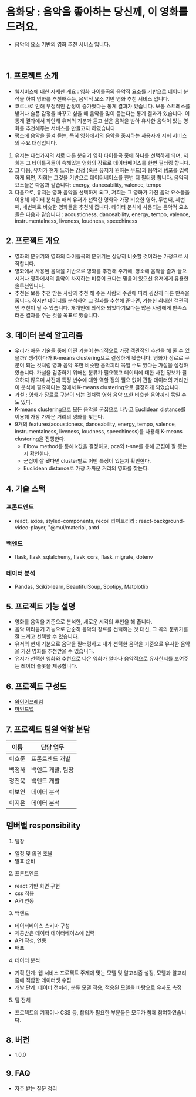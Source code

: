 # 음화당 : 음악을 좋아하는 당신께, 이 영화를 드려요.
- 음악적 요소 기반의 영화 추천 서비스 입니다.

</br>

## 1. 프로젝트 소개

  - 웹서비스에 대한 자세한 개요 : 영화 타이틀곡의 음악적 요소를 기반으로 데이터 분석을 하여 영화를 추천해주는, 음악적 요소 기반 영화 추천 서비스 입니다. 
  - 코로나로 인해 부정적인 감정이 증가했다는 통계 결과가 있습니다. 보통 스트레스를 받거나 슬픈 감정을 바꾸고 싶을 때 음악을 많이 듣는다는 통계 결과가 있습니다. 이 통계 결과에서 착안해 유저의 기분과 듣고 싶은 음악을 받아 유사한 음악이 있는 영화를 추천해주는 서비스를 만들고자 하였습니다. 
  - 평소에 음악을 즐겨 듣는, 특히 영화에서의 음악을 중시하는 사용자가 저희 서비스의 주요 대상입니다. 
  
  1. 유저는 다섯가지의 서로 다른 분위기 영화 타이틀곡 중에 하나를 선택하게 되며, 저희는 그 타이틀곡들이 속해있는 영화의 장르로 데이터베이스를 한번 필터링 합니다. 
  2. 그 다음, 유저가 현재 느끼는 감정 (혹은 유저가 원하는 무드)과 음악의 템포를 입력하게 되면, 저희는 그것을 기반으로 데이터베이스를 한번 더 필터링 합니다. 음악적 요소들은 다음과 같습니다: energy, danceability, valence, tempo
  3. 다음으로, 유저는 영화 음악을 선택하게 되고, 저희는 그 영화가 가진 음악 요소들을 이용해 데이터 분석을 해서 유저가 선택한 영화와 가장 비슷한 영화, 두번째, 세번째, 네번째로 비슷한 영화들을 추천해 줍니다. 데이터 분석에 사용되는 음악적 요소들은 다음과 같습니다 : acousticness, danceability, energy, tempo, valence, instrumentalness, liveness, loudness, speechiness 


## 2. 프로젝트 개요

  - 영화의 분위기와 영화의 타이틀곡의 분위기는 상당히 비슷할 것이라는 가정으로 시작합니다. 
  - 영화에서 사용된 음악을 기반으로 영화를 추천해 주기에, 평소에 음악을 즐겨 들으시거나 영화에서의 음악이 차지하는 비중이 크다는 믿음이 있으신 유저에게 유용한 솔루션입니다. 
  - 추천은 보통 추천 받는 사람과 추천 해 주는 사람의 주관에 따라 굉장히 다른 만족을 줍니다. 하지만 데이터를 분석하여 그 결과를 추천해 준다면, 가능한 최대한 객관적인 추천이 될 수 있습니다. 개개인에 최적화 되었다기보다는 많은 사람에게 만족스러운 결과를 주는 것을 목표로 했습니다. 


## 3. 데이터 분석 알고리즘

  - 우리가 배운 기술들 중에 어떤 기술이 논리적으로 가장 객관적인 추천을 해 줄 수 있을까? 생각하다가 K-means clustering으로 결정하게 됐습니다. 영화가 장르로 구분이 되는 것처럼 영화 음악 또한 비슷한 음악끼리 묶일 수도 있다는 가설을 설정하였습니다. 가설을 검증하기 위해선 분류가 필요했고 데이터에 대한 사전 정보가 필요하지 않으며 사전에 특정 변수에 대한 역할 정의 필요 없이 관찰 데이터의 거리만이 분석에 필요하다는 점에서 K-means clustering으로 결정하게 되었습니다.
  - 가설 : 영화가 장르로 구분이 되는 것처럼 영화 음악 또한 비슷한 음악끼리 묶일 수도 있다.
  - K-means clustering으로 모든 음악을 군집으로 나누고 Euclidean distance를 이용해 가장 가까운 거리의 영화를 찾는다.
  - 9개의 features(acousticness, danceability, energy, tempo, valence, instrumentalness, liveness, loudness, speechiness)를 사용해 K-means   clustering을 진행한다.
    - Elbow method를 통해 k값을 결정하고, pca와 t-sne를 통해 군집이 잘 됐는지 확인한다.
    - 군집이 잘 됐다면 cluster별로 어떤 특징이 있는지 확인한다.
    - Euclidean distance로 가장 가까운 거리의 영화를 찾는다.

## 4. 기술 스택

  ### 프론트엔드
  - react, axios, styled-components, recoil
  라이브러리 : react-background-video-player, "@mui/material, antd

  ### 백엔드
  - flask, flask_sqlalchemy, flask_cors, flask_migrate, dotenv

  ### 데이터 분석
  - Pandas, Scikit-learn, BeautifulSoup, Spotipy, Matplotlib


## 5. 프로젝트 기능 설명

  - 영화를 음악을 기준으로 분석한, 새로운 시각의 추천을 해 줍니다.  
  - 음악 미리듣기 기능으로 단순히 음악의 장르를 선택하는 것 대신, 그 곡의 분위기를 잘 느끼고 선택할 수 있습니다. 
  - 유저의 현재 기분으로 음악을 필터링하고 내가 선택한 음악을 기준으로 유사한 음악을 가진 영화를 추천받을 수 있습니다.
  - 유저가 선택한 영화와 추천으로 나온 영화가 얼마나 음악적으로 유사한지를 보여주는 레이더 플롯을 제공합니다. 


## 6. 프로젝트 구성도
  - [와이어프레임](https://whimsical.com/final-wireframe-7USzDdZwGbqwxuBVdz6vHF)
  - [마인드맵](https://whimsical.com/mindmap-TKvX8ZBsDsXFGUCrrd4UVw)


## 7. 프로젝트 팀원 역할 분담
| 이름 | 담당 업무 |
| ------ | ------ |
| 이호준 | 프론트엔드 개발 |
| 백정하 | 백엔드 개발, 팀장 |
| 정진묵 | 백엔드 개발 |
| 이보연 | 데이터 분석 |
| 이지은 | 데이터 분석 |

## 멤버별 responsibility

1. 팀장

- 일정 및 의견 조율 
- 발표 준비 

2. 프론트엔드

- react 기반 화면 구현 
- css 적용 
- API 연동 

3. 백엔드

- 데이터베이스 스키마 구성 
- 제공받은 데이터 데이터베이스에 입력 
- API 작성, 연동 
- 배포 

4. 데이터 분석

- 기획 단계: 웹 서비스 프로젝트 주제에 맞는 모델 및 알고리즘 설정, 모델과 알고리즘에 적합한 데이터셋 수집
- 개발 단계: 데이터 전처리, 분류 모델 적용, 적용된 모델을 바탕으로 유사도 측정

5. 팀 전체

- 프로젝트의 기획이나 CSS 등, 합의가 필요한 부분들은 모두가 함께 참여하였습니다. 

## 8. 버전
  - 1.0.0

## 9. FAQ
  - 자주 받는 질문 정리
